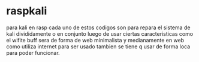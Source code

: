 # raspkali
para kali en rasp
cada uno de estos codigos son para repara el sistema de kali divididamente 
o en conjunto luego de usar ciertas caracteristicas como el wifite buff
sera de forma de web minimalista y medianamente en web  como utiliza internet para ser usado tambien
 se tiene q usar de forma loca  para poder funcionar.
